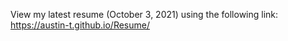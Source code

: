 View my latest resume (October 3, 2021) using the following link:
https://austin-t.github.io/Resume/
